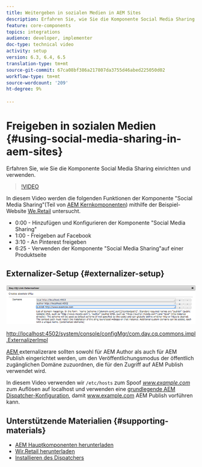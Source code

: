 ```yaml
---
title: Weitergeben in sozialen Medien in AEM Sites
description: Erfahren Sie, wie Sie die Komponente Social Media Sharing einrichten und verwenden.
feature: core-components
topics: integrations
audience: developer, implementer
doc-type: technical video
activity: setup
version: 6.3, 6.4, 6.5
translation-type: tm+mt
source-git-commit: 67ca08bf386a217807da3755d46abed225050d02
workflow-type: tm+mt
source-wordcount: '209'
ht-degree: 9%

---
```



# Freigeben in sozialen Medien {#using-social-media-sharing-in-aem-sites}

Erfahren Sie, wie Sie die Komponente Social Media Sharing einrichten und verwenden.

>[!VIDEO](https://video.tv.adobe.com/v/18897/?quality=9&learn=on)

In diesem Video werden die folgenden Funktionen der Komponente &quot;Social Media Sharing&quot;(Teil von [AEM Kernkomponenten](https://docs.adobe.com/content/help/de-DE/experience-manager-core-components/using/introduction.html)) mithilfe der Beispiel-Website [We.Retail](https://github.com/Adobe-Marketing-Cloud/aem-sample-we-retail#weretail) untersucht.

* 0:00 - Hinzufügen und Konfigurieren der Komponente &quot;Social Media Sharing&quot;
* 1:00 - Freigeben auf Facebook
* 3:10 - An Pinterest freigeben
* 6:25 - Verwenden der Komponente &quot;Social Media Sharing&quot;auf einer Produktseite

## Externalizer-Setup {#externalizer-setup}

![Day CQ Link Externalizer](assets/externalizer.png)

[http://localhost:4502/system/console/configMgr/com.day.cq.commons.impl.ExternalizerImpl](http://localhost:4502/system/console/configMgr/com.day.cq.commons.impl.ExternalizerImpl)

[AEM ](https://helpx.adobe.com/experience-manager/6-5/sites/developing/using/externalizer.html) externalizerare sollten sowohl für AEM Author als auch für AEM Publish eingerichtet werden, um den Veröffentlichungsmodus der öffentlich zugänglichen Domäne zuzuordnen, die für den Zugriff auf AEM Publish verwendet wird.

In diesem Video verwenden wir `/etc/hosts` zum Spoof *www.example.com* zum Auflösen auf localhost und verwenden eine [grundlegende AEM Dispatcher-Konfiguration](https://docs.adobe.com/content/help/en/experience-manager-dispatcher/using/getting-started/dispatcher-install.html), damit www.example.com AEM Publish vorführen kann.

## Unterstützende Materialien {#supporting-materials}

* [AEM Hauptkomponenten herunterladen](https://github.com/adobe/aem-core-wcm-components/releases)
* [Wir.Retail herunterladen](https://github.com/Adobe-Marketing-Cloud/aem-sample-we-retail/releases)
* [Installieren des Dispatchers](https://docs.adobe.com/content/help/en/experience-manager-dispatcher/using/getting-started/dispatcher-install.html)
